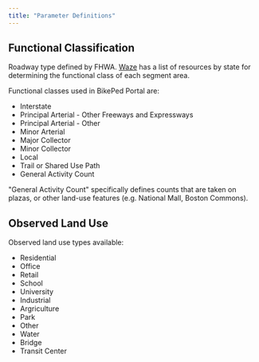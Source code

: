 ```yaml
---
title: "Parameter Definitions"
---
```


## Functional Classification

Roadway type defined by FHWA. [Waze](https://wazeopedia.waze.com/wiki/USA/National_resources/Functional_classification) has a list of resources by state for determining the functional class of each segment area.

Functional classes used in BikePed Portal are:
* Interstate
* Principal Arterial - Other Freeways and Expressways
* Principal Arterial - Other
* Minor Arterial
* Major Collector
* Minor Collector
* Local
* Trail or Shared Use Path
* General Activity Count

"General Activity Count" specifically defines counts that are taken on plazas, or other land-use features (e.g. National Mall, Boston Commons).  
  
## Observed Land Use

Observed land use types available:  
* Residential
* Office
* Retail
* School
* University
* Industrial
* Argriculture
* Park
* Other
* Water
* Bridge
* Transit Center  